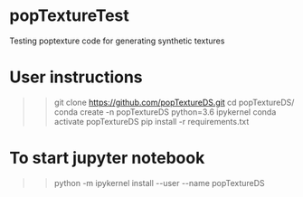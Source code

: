 # popTextureTest
Testing poptexture code for generating synthetic textures

# User instructions

  >> git clone https://github.com/popTextureDS.git
  >> cd popTextureDS/
  >> conda create -n popTextureDS python=3.6 ipykernel
  >> conda activate popTextureDS
  >> pip install -r requirements.txt

# To start jupyter notebook
>> python -m ipykernel install --user --name popTextureDS
